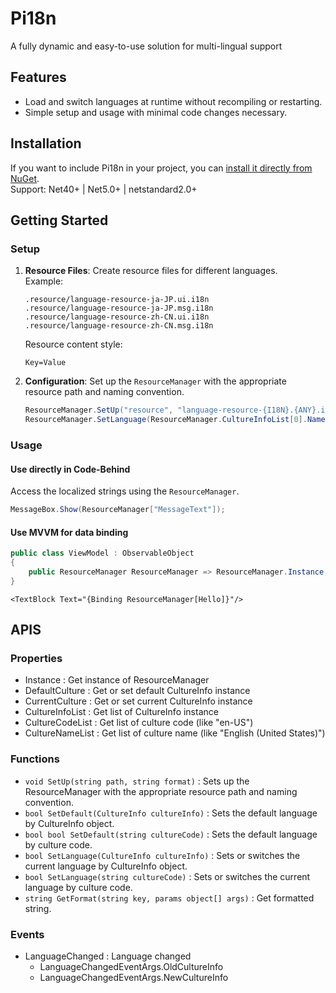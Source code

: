 # Pi18n
A fully dynamic and easy-to-use solution for multi-lingual support

## Features

- Load and switch languages at runtime without recompiling or restarting.
- Simple setup and usage with minimal code changes necessary.

## Installation
If you want to include Pi18n in your project, you can [install it directly from NuGet](https://www.nuget.org/packages/Pi18n/).  
Support: Net40+ | Net5.0+ | netstandard2.0+  

## Getting Started

### Setup

1. **Resource Files**: Create resource files for different languages.  
Example:
    ```
    .resource/language-resource-ja-JP.ui.i18n
    .resource/language-resource-ja-JP.msg.i18n
    .resource/language-resource-zh-CN.ui.i18n
    .resource/language-resource-zh-CN.msg.i18n
    ```
    Resource content style:
    ```
    Key=Value
    ```

2. **Configuration**: Set up the `ResourceManager` with the appropriate resource path and naming convention.

    ```csharp
    ResourceManager.SetUp("resource", "language-resource-{I18N}.{ANY}.i18n");
    ResourceManager.SetLanguage(ResourceManager.CultureInfoList[0].Name);
    ```

### Usage

#### Use directly in Code-Behind

Access the localized strings using the `ResourceManager`.

```csharp
MessageBox.Show(ResourceManager["MessageText"]);
```

#### Use MVVM for data binding

```csharp
public class ViewModel : ObservableObject
{
    public ResourceManager ResourceManager => ResourceManager.Instance;
}
```
```xaml
<TextBlock Text="{Binding ResourceManager[Hello]}"/>
```

## APIS

### Properties

- Instance : Get instance of ResourceManager
- DefaultCulture : Get or set default CultureInfo instance
- CurrentCulture : Get or set current CultureInfo instance
- CultureInfoList : Get list of CultureInfo instance
- CultureCodeList : Get list of culture code (like "en-US")
- CultureNameList : Get list of culture name (like "English (United States)")

### Functions

- `void SetUp(string path, string format)` : Sets up the ResourceManager with the appropriate resource path and naming convention.
- `bool SetDefault(CultureInfo cultureInfo)` : Sets the default language by CultureInfo object.
- `bool bool SetDefault(string cultureCode)` : Sets the default language by culture code.
- `bool SetLanguage(CultureInfo cultureInfo)` : Sets or switches the current language by CultureInfo object.
- `bool SetLanguage(string cultureCode)` : Sets or switches the current language by culture code.
- `string GetFormat(string key, params object[] args)` : Get formatted string.

### Events

- LanguageChanged : Language changed
    - LanguageChangedEventArgs.OldCultureInfo
    - LanguageChangedEventArgs.NewCultureInfo

